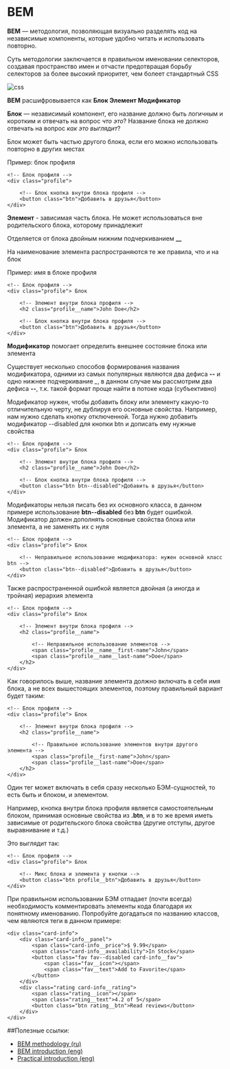 # BEM
**BEM** — методология, позволяющая визуально разделять код на независимые компоненты, которые удобно читать и использовать повторно.

Суть методологии заключается в правильном именовании селекторов, создавая пространство имен и отчасти предотвращая борьбу селекторов за более высокий приоритет, чем болеет стандартный CSS

![css](https://media.giphy.com/media/yYSSBtDgbbRzq/giphy.gif) 

**BEM** расшифровывается как **Блок Элемент Модификатор**

**Блок** — независимый компонент, его название должно быть логичным и коротким и отвечать на вопрос _что это_?
Название блока не должно отвечать на вопрос _как это выглядит_?

Блок может быть частью другого блока, если его можно использовать повторно в других местах

Пример: блок профиля
```
<!-- Блок профиля -->
<div class="profile">  

    <!-- Блок кнопка внутри блока профиля -->
    <button class="btn">Добавить в друзья</button>
</div>
``` 

**Элемент** - зависимая часть блока. Не может использоваться вне родительского блока, которому принадлежит

Отделяется от блока двойным нижним подчеркиванием **__**

На наименование элемента распространяются те же правила, что и на блок

Пример: имя в блоке профиля
```
<!-- Блок профиля -->
<div class="profile"> Блок

    <!-- Элемент внутри блока профиля -->
    <h2 class="profile__name">John Doe</h2>

    <!-- Блок кнопка внутри блока профиля -->
    <button class="btn">Добавить в друзья</button>
</div>
``` 

**Модификатор** помогает определить внешнее состояние блока или элемента

Существует несколько способов формирования названия модификатора, одними из самых популярных являются два дефиса **--** и одно нижнее подчеркивание *_*, в данном случае мы рассмотрим два дефиса **--**, т.к. такой формат проще найти в потоке кода (субъективно)

Модификатор нужен, чтобы добавить блоку или элементу какую-то отличительную черту, не дублируя его основные свойства. Например, нам нужно сделать кнопку отключенной. Тогда нужно добавить модификатор --disabled для кнопки btn и дописать ему нужные свойства

```
<!-- Блок профиля -->
<div class="profile"> Блок

    <!-- Элемент внутри блока профиля -->
    <h2 class="profile__name">John Doe</h2>

    <!-- Блок кнопка внутри блока профиля -->
    <button class="btn btn--disabled">Добавить в друзья</button>
</div>
``` 
Модификаторы нельзя писать без их основного класса, в данном примере использование **btn--disabled** без **btn** будет ошибкой. Модификатор должен дополнять основные свойства блока или элемента, а не заменять их с нуля

```
<!-- Блок профиля -->
<div class="profile"> Блок

    <!-- Неправильное использование модификатора: нужен основной класс btn -->
    <button class="btn--disabled">Добавить в друзья</button>
</div>
``` 

Также распространенной ошибкой является двойная (а иногда и тройная) иерархия элемента

```
<!-- Блок профиля -->
<div class="profile"> Блок

    <!-- Элемент внутри блока профиля -->
    <h2 class="profile__name">

        <!-- Неправильное использование элементов -->
        <span class="profile__name__first-name">John</span>    
        <span class="profile__name__last-name">Doe</span>    
    </h2>
</div>
``` 
Как говорилось выше, название элемента должно включать в себя имя блока, а не всех вышестоящих элементов, поэтому правильный вариант будет таким:
```
<!-- Блок профиля -->
<div class="profile"> Блок

    <!-- Элемент внутри блока профиля -->
    <h2 class="profile__name">

        <!-- Правильное использование элементов внутри другого элемента -->
        <span class="profile__first-name">John</span>    
        <span class="profile__last-name">Doe</span>    
    </h2>
</div>
``` 

Один тег может включать в себя сразу несколько БЭМ-сущностей, то есть быть и блоком, и элементом.

Например, кнопка внутри блока профиля является самостоятельным блоком, принимая основные свойства из **.btn**, и в то же время иметь зависимые от родительского блока свойства (другие отступы, другое выравнивание и т.д.)

Это выглядит так:
```
<!-- Блок профиля -->
<div class="profile"> Блок

    <!-- Микс блока и элемента у кнопки -->
    <button class="btn profile__btn">Добавить в друзья</button>
</div>
``` 

При правильном использовании БЭМ отпадает (почти всегда) необходимость комментировать элементы кода благодаря их понятному именованию. Попробуйте догадаться по названию классов, чем являются теги в данном примере:
```
<div class="card-info">
    <div class="card-info__panel">
        <span class="card-info__price">$ 9.99</span>
        <span class="card-info__availability">In Stock</span>
        <button class="fav fav--disabled card-info__fav">
            <span class="fav__icon"></span>
            <span class="fav__text">Add to Favorite</span>
        </button>
    </div>
    <div class="rating card-info__rating">
        <span class="rating__icon"></span>
        <span class="rating__text">4.2 of 5</span>
        <button class="btn rating__btn">Read reviews</button>
    </div>
</div>
``` 

##Полезные ссылки:
- [BEM methodology (ru)](https://ru.bem.info/methodology/)
- [BEM introduction (eng)](http://getbem.com/introduction/)
- [Practical introduction (eng)](https://medium.com/@ZeeCoder/a-practical-introduction-to-the-bem-css-methodology-eeef578bac8c)
